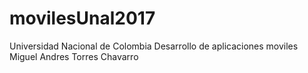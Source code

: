 # movilesUnal2017
Universidad Nacional de Colombia
Desarrollo de aplicaciones moviles
Miguel Andres Torres Chavarro

